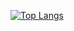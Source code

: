 [![Top Langs](https://github-readme-stats.vercel.app/api/top-langs/?username=kthedeveloper)](https://github.com/anuraghazra/github-readme-stats)
